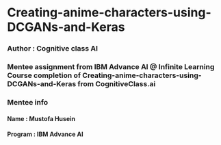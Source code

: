# Creating-anime-characters-using-DCGANs-and-Keras
### Author : Cognitive class AI
### Mentee assignment from IBM Advance AI @ Infinite Learning Course completion of Creating-anime-characters-using-DCGANs-and-Keras from CognitiveClass.ai
### Mentee info
#### Name : Mustofa Husein
#### Program : IBM Advance AI
